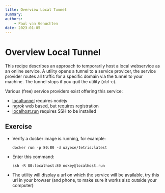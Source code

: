 ```yaml
---
title: Overview Local Tunnel
summary: 
authors:
    - Paul van Genuchten
date: 2023-01-05
---
```


# Overview Local Tunnel

This recipe describes an approach to temporarily host a local webservice as an online service. A utility opens a tunnel to a service provicer, the service provider routes all traffic for a specific domain via the tunnel to your machine. The tunnel stops if you quit the utility (ctrl-c).

Various (free) service providers exist offering this service:

- [localtunnel](https://theboroer.github.io/localtunnel-www/) requires nodejs 
- [ngrok](https://ngrok.com) web based, but requires registration 
- [localhost.run](https://localhost.run) requires SSH to be installed

## Exercise

- Verify a docker image is running, for example: 

  ```
  docker run -p 80:80 -d uzyexe/tetris:latest
  ```

- Enter this command:
  
  ```
  ssh -R 80:localhost:80 nokey@localhost.run
  ```

- The utility will display a url on which the service will be available, try this url in your browser (and phone, to make sure it works also outside your computer)
